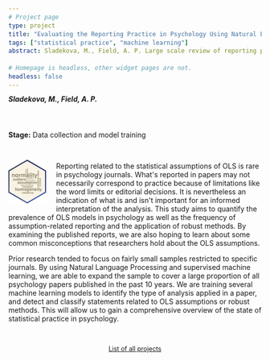 ```yaml
---
# Project page
type: project
title: "Evaluating the Reporting Practice in Psychology Using Natural Language Processing"
tags: ["statistical practice", "machine learning"]
abstract: Sladekova, M., Field, A. P. Large scale review of reporting practices in published psychology journal articles. The review focuses on the prevalence of the application of OLS models, assumption-related reporting, and the misconceptions that researchers hold about OLS assumptions. 

# Homepage is headless, other widget pages are not.
headless: false
---
```


<h5 style="display:block; margin-top:-3px;"> Sladekova, M., Field, A. P.</h5>

</br>

**Stage:** Data collection and model training 

</br>

<img style="float: left; margin: 10px 20px 5px 0px;" src="images/nlp_hex_small.png" alt="word-cloud featuring assumption-related terms, like normality, heteroscedasticity, outliers, variance, etc." width="75"/> 
 
Reporting related to the statistical assumptions of OLS is rare in psychology journals. What's reported in papers may not necessarily correspond to practice because of limitations like the word limits or editorial decisions. It is nevertheless an indication of what is and isn't important for an informed interpretation of the analysis. This study aims to quantify the prevalence of OLS models in psychology as well as the frequency of assumption-related reporting and the application of robust methods. By examining the published reports, we are also hoping to learn about some common misconceptions that researchers hold about the OLS assumptions. 

Prior research tended to focus on fairly small samples restricted to specific journals. By using Natural Language Processing and supervised machine learning, we are able to expand the sample to cover a large proportion of all psychology papers published in the past 10 years. We are training several machine learning models to identify the type of analysis applied in a paper, and detect and classify statements related to OLS assumptions or robust methods. This will allow us to gain a comprehensive overview of the state of statistical practice in psychology. 

</br>

 <p style="text-align:center; font-size: 0.9em;"><a href = "/project_list"> List of all projects </a></p>
